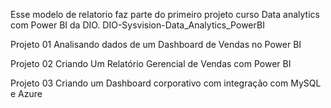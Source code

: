 Esse modelo de relatorio faz parte do primeiro projeto curso Data analytics com Power BI da DIO. 
DIO-Sysvision-Data_Analytics_PowerBI

Projeto 01
Analisando dados de um Dashboard de Vendas no Power BI

Projeto 02
Criando Um Relatório Gerencial de Vendas com Power BI

Projeto 03
Criando um Dashboard corporativo com integração com MySQL e Azure

